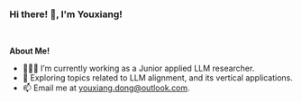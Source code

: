 <!--
**Dong237/Dong237** is a ✨ _special_ ✨ repository because its `README.md` (this file) appears on your GitHub profile.

Here are some ideas to get you started:

- 🔭 I’m currently working on ...
- 🌱 I’m currently learning ...
- 👯 I’m looking to collaborate on ...
- 🤔 I’m looking for help with ...
- 💬 Ask me about ...
- 📫 How to reach me: ...
- 😄 Pronouns: ...
- ⚡ Fun fact: ...
-->

<!-- <h3 title="hehehe"> Hi there! 👋</h3> -->

<h3 title="hehehe"> Hi there! 👋, I'm Youxiang!</h3>

<!--
<a href="https://www.linkedin.com/in/youxiang-dong-6986bb211/">
  <img align="left" alt="Youxiang's LinkdeIn" width="24px" src="https://cdn.jsdelivr.net/npm/simple-icons@v3/icons/linkedin.svg" />
</a>
-->

<br />

**About Me!**

- 👨🏽‍💻 I’m currently working as a Junior applied LLM researcher.
- 🌱 Exploring topics related to LLM alignment, and its vertical applications. 
- 📫 Email me at [youxiang.dong@outlook.com](youxiang.dong@outlook.com).

